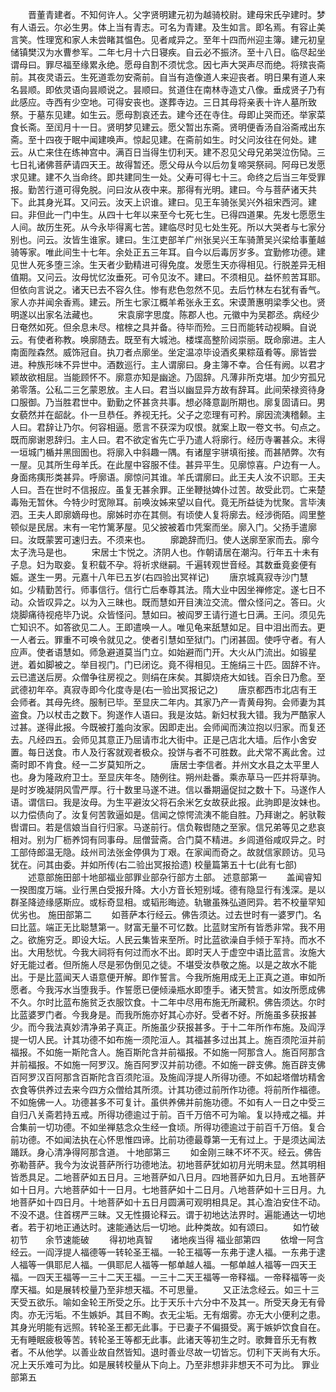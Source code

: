 <!-- { "loadSidebar": true } -->
　　晋董青建者。不知何许人。父字贤明建元初为越骑校尉。建母宋氏孕建时。梦有人语云。尔必生男。体上当有青志。可名为青建。及生如言。即名焉。有容止美言笑。性理宽和家人未尝睹其愠色。见者咸异之。至年十四而州迎主簿。建元初皇储镇樊汉为水曹参军。二年七月十六日寝疾。自云必不振济。至十八日。临尽起坐谓母曰。罪尽福至缘累永绝。愿母自割不须忧念。因七声大哭声尽而绝。将殡丧斋前。其夜灵语云。生死道乖勿安斋前。自当有造像道人来迎丧者。明日果有道人来名昙顺。即依灵语向昙顺说之。昙顺曰。贫道住在南林寺造丈八像。垂成贤子乃有此感应。寺西有少空地。可得安丧也。遂葬寺边。三日其母将亲表十许人墓所致祭。于墓东见建。如生云。愿母割哀还去。建今还在寺住。母即止哭而还。举家菜食长斋。至闰月十一日。贤明梦见建云。愿父暂出东斋。贤明便香汤自浴斋戒出东斋。至十四夜于眠中闻建唤声。惊起见建。在斋前如生。时父问汝往在何处。建云。从亡来住在练神宫中。满百日当得生忉利天。建不忍见父母兄弟哭泣伤恸。三七日礼诸佛菩萨请四天王。故得暂还。愿父母从今以后勿复啼哭祭祠。阿母已发愿求见建。建不久当命终。即共建同生一处。父寿可得七十三。命终之后当三年受罪报。勤苦行道可得免脱。问曰汝从夜中来。那得有光明。建曰。今与菩萨诸天共下。此其身光耳。又问云。汝天上识谁。建曰。见王车骑张吴兴外祖宋西河。建曰。非但此一门中生。从四十七年以来至今七死七生。已得四道果。先发七愿愿生人间。故历生死。从今永毕得离七苦。建临尽时见七处生死。所以大哭者与七家分别也。问云。汝皆生谁家。建曰。生江吏部羊广州张吴兴王车骑萧吴兴梁给事董越骑等家。唯此间生十七年。余处正五三年耳。自今以后毒厉岁多。宜勤修功德。建见世人死多堕三涂。生天者少勤精进可得免度。发愿生天亦得相见。行脱差异无相值期。又问云。汝母忧忆汝垂死。可令见汝不。建曰。不须相见。益怀煎苦耳耶。但依向言说之。诸天已去不容久住。惨有悲色忽然不见。去后竹林左右犹有香气。家人亦并闻余香焉。建云。所生七家江概羊希张永王玄。宋谟萧惠明梁季父也。贤明遂以出家名法藏也。
　　宋袁廓字思度。陈郡人也。元徽中为吴郡丞。病经少日奄然如死。但余息未尽。棺榇之具并备。待毕而殓。三日而能转动视瞬。自说云。有使者称教。唤廓随去。既至有大城池。楼堞高整阶闼崇丽。既命廓进。主人南面陛森然。威饰冠自。执刀者点廓坐。坐定温凉毕设酒炙果粽葅肴等。廓皆尝进。种族形味不异世中。酒数巡行。主人谓廓曰。身主簿不幸。合任有阙。以君才颖故欲相屈。当能顾怀不。廓意亦知是幽途。乃固辞。凡薄非所克堪。加少穷孤兄弟零落。公私二三乞蒙恩放。主人曰。君当以幽显异方故有辞耳。此间荣禄资待身口服御。乃当胜君世中。勤勤之怀甚贪共事。想必降意副所期也。廓复固请曰。男女藐然并在龆龀。仆一旦恭任。养视无托。父子之恋理有可矜。廓因流洟稽颡。主人曰。君辞让乃尔。何容相逼。愿言不获深为叹恨。就案上取一卷文书。句点之。既而廓谢恩辞归。主人曰。君不欲定省先亡乎乃遣人将廓行。经历寺署甚众。末得一垣城门楯并黑囹圄也。将廓入中斜趣一隅。有诸屋宇骈填衔接。而甚陋弊。次有一屋。见其所生母羊氏。在此屋中容服不佳。甚异平生。见廓惊喜。户边有一人。身面疡痍形类甚异。呼廓语。廓惊问其谁。羊氏谓廓曰。此王夫人汝不识耶。王夫人曰。吾在世时不信报应。虽复无甚余罪。正坐鞭挞婢仆过苦。故受此罚。亡来楚毒殆无暂休。今特少时宽隙耳。前唤汝姊来望以自代。竟无所益徒为忧聚。言毕洟泗。王夫人即廓嫡母也。廓姊时亦在其侧。有顷使人复将廓去。经涉衖陌。闾里整顿似是民居。末有一宅竹篱茅屋。见父披被着巾凭案而坐。廓入门。父扬手遣廓曰。汝既蒙罢可速归去。不须来也。
　　廓跪辞而归。使人送廓至家而去。廓今太子洗马是也。
　　宋居士卞悦之。济阴人也。作朝请居在潮沟。行年五十未有子息。妇为取妾。复积载不孕。将祈求继嗣。千遍转观世音经。其数垂竟妾便有娠。遂生一男。元嘉十八年已五岁(右四验出冥祥记)
　　唐京城真寂寺沙门慧如。少精勤苦行。师事信行。信行亡后奉尊其法。隋大业中因坐禅修定。遂七日不动。众皆叹异之。以为入三昧也。既而慧如开目洟泣交流。僧众怪问之。答曰。火烧脚痛待视疮毕乃说。众皆怪问。慧如曰。被阎罗王请行道七日满。王问。须见先亡知识不。如答欲见二人。王即遣唤一人。唯见龟来舐慧如足。目中泪出而去。更一人者云。罪重不可唤令就见之。使者引慧如至狱门。门闭甚固。使呼守者。有人应声。使者语慧如。师急避道莫当门立。如始避而门开。大火从门流出。如锻星迸。着如脚被之。举目视门。门已闭讫。竟不得相见。王施绢三十匹。固辞不许。云已遣送后房。众僧争往房视之。则绢在床矣。其脚烧疮大如钱。百余日乃愈。至武德初年卒。真寂寺即今化度寺是(右一验出冥报记之)
　　唐京都西市北店有王会师者。其母先终。服制已毕。至显庆二年内。其家乃产一青黄母狗。会师妻为其盗食。乃以杖击之数下。狗遂作人语曰。我是汝姑。新妇杖我大错。我为严酷家人过甚。遂得此报。今既被打羞向汝家。因即走出。会师闻而洟泣抱以归家。而复还去。凡经四五。会师见其意正乃屈请市北大街中。正是己店北大墙。后作小舍安置。每日送食。市人及行客就观者极众。投饼与者不可胜数。此犬常不离此舍。过斋时即不肯食。经一二岁莫知所之。
　　唐居士李信者。并州文水县之太平里人也。身为隆政府卫士。至显庆年冬。随例往。朔州赴番。乘赤草马一匹并将草驹。是时岁晚凝阴风雪严厚。行十数里马遂不进。信以番期逼促挝之数十下。马遂作人语。谓信曰。我是汝母。为生平避汝父将石余米乞女故获此报。此驹即是汝妹也。以力偿债向了。汝复何苦敦逼如是。信闻之惊愕流洟不能自胜。乃拜谢之。躬驮鞍辔谓曰。若是信娘当自行归家。马遂前行。信负鞍辔随之至家。信兄弟等见之悲哀相对。别为厂枥养饲有同事母。屈僧营斋。合门莫不精进。乡闾道俗咸叹异之。时工部侍郎温无隐。歧州司法张金停俱为丁艰。在家闻而奇之。故就信家顾访。见马犹在。问其由委。并如所传(右二验出冥报拾遗)
校量篇第五十七(此有七部)
　　述意部施田部十地部福业部罪业部杂行部方土部。
述意部第一
　　盖闻睿知一揆图度万端。业行黑白受报升降。大小方音长短别域。德有隐显行有浅深。是以群圣降迹缘感斯应。或标奇显相。或韬形晦迹。轨辙虽殊弘道罔异。若不校量罕知优劣也。
施田部第二
　　如菩萨本行经云。佛告须达。过去世时有一婆罗门。名曰比蓝。端正无比聪慧第一。财富无量不可忆数。比蓝财宝所有皆悉非常。我不用之。欲施穷乏。即设大坛。人民云集皆来至所。时比蓝欲澡自手倾于军持。而水不出。大用愁忧。今我大祠将有何过而水不出。即时天人于虚空中语比蓝言。汝施大好无能过者。但所施人尽是邪伪倒见之徒。不堪受汝恭敬之施。以是之故水不能出。于是比蓝闻天人语意便开解。即作誓言。今我所施用成无上正真之道。审如所愿者。今我泻水当堕我手。作誓愿已便倾澡瓶水即堕手。诸天赞言。如汝所愿成佛不久。尔时比蓝布施贫乏衣服饮食。十二年中尽用布施无所藏积。佛告须达。尔时比蓝婆罗门者。今我身是。而我所施亦好其心亦好。受者不好。所施虽多获报甚少。而今我法真妙清净弟子真正。所施虽少获报甚多。于十二年所作布施。及阎浮提一切人民。计其功德不如布施一须陀洹人。其福甚多过出其上。施百须陀洹并前福报。不如施一斯陀含人。施百斯陀含并前福报。不如施一阿那含人。施百阿那含并前福报。不如施一阿罗汉。施百阿罗汉并前功德。不如施一辟支佛。施百辟支佛百阿罗汉百阿那含百斯陀含百须陀洹。及施阎浮提人所得功德。不如起塔僧坊精舍衣食等供养过去来今四方众僧给其所须。计其功德过前所作功德。将前所作福德。不如施佛一人。功德甚多不可复计。虽供养佛并前施功德。不如有人一日之中受三自归八关斋若持五戒。所得功德逾过于前。百千万倍不可为喻。复以持戒之福。并合集前一切功德。不如坐禅慈念众生经一食顷。所得功德逾过于前百千万倍。复合前功德。不如闻法执在心怀思惟四谛。比前功德最尊第一无有过上。于是须达闻法踊跃。身心清净得阿那含道。
十地部第三
　　如金刚三昧不坏不灭。经云。佛告弥勒菩萨。我今为汝说菩萨所行功德地法。初地菩萨犹如初月光明未显。然其明相皆悉具足。二地菩萨如五日月。三地菩萨如八日月。四地菩萨如九日月。五地菩萨如十日月。六地菩萨如十一日月。七地菩萨如十二日月。八地菩萨如十三日月。九地菩萨如十四日月。十地菩萨如十五日月圆满可观明相具足。其心澹泊安住不动。不没不退。住首楞严三昧。又无性摄论释云。谓于初地达法界时。遍能通达一切地者。若于初地正通达时。速能通达后一切地。此种类故。如有颂曰。
　　如竹破初节　　余节速能破
　　得初地真智　　诸地疾当得
福业部第四
　　依增一阿含经云。一阎浮提人福德等一转轮圣王福。一轮王福等一东弗于逮人福。一东弗于逮人福等一俱耶尼人福。一俱耶尼人福等一郁单越人福。一郁单越人福等一四天王福。一四天王福等一三十二天王福。一三十二天王福等一帝释福。一帝释福等一炎摩天福。如是展转校量乃至非想天福。不可思量。
　　又正法念经云。如三十三天受五欲乐。喻如金轮王所受之乐。比于天乐十六分中不及其一。所受天身无有骨肉。亦无污垢。不生嫉妒。其目不眴。衣无尘垢。无有烟雾。亦无大小便利之患。其身光明能有远照。转轮圣王都无此事。于已妻子不偏摄受。离于嫉妒饮食自在。无有睡眠疲极等苦。转轮圣王等都无此事。此诸天等初生之时。歌舞音乐无有教者。不从他学。以善业故自然皆知。退时善业尽故一切皆忘。忉利下天尚有大乐。况上天乐难可为比。如是展转校量从下向上。乃至非想非非想天不可为比。
罪业部第五
